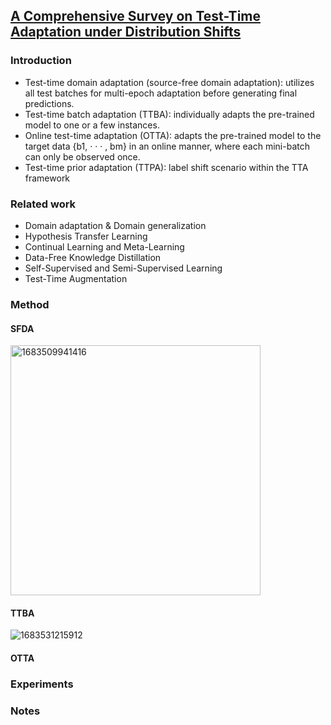 ## [A Comprehensive Survey on Test-Time Adaptation under Distribution Shifts](https://arxiv.org/pdf/2303.15361.pdf)

### Introduction
- Test-time domain adaptation (source-free domain adaptation): utilizes all test batches for multi-epoch adaptation before generating final predictions.
- Test-time batch adaptation (TTBA): individually adapts the pre-trained model to one or a few instances.
- Online test-time adaptation (OTTA): adapts the pre-trained model to the target data {b1, · · · , bm} in an
online manner, where each mini-batch can only be observed
once.
- Test-time prior adaptation (TTPA): label shift scenario within the TTA framework

### Related work
- Domain adaptation & Domain generalization
- Hypothesis Transfer Learning
- Continual Learning and Meta-Learning
- Data-Free Knowledge Distillation
- Self-Supervised and Semi-Supervised Learning
- Test-Time Augmentation

### Method
#### SFDA
<img width=400 alt="1683509941416" src="https://user-images.githubusercontent.com/46414159/236715575-268b5eaa-5174-446f-bb8e-3f78d1116a08.png">

#### TTBA
![1683531215912](https://user-images.githubusercontent.com/46414159/236763425-c5e74aad-9994-4445-a7fa-8f2c99e51da5.png)

#### OTTA

### Experiments

### Notes
